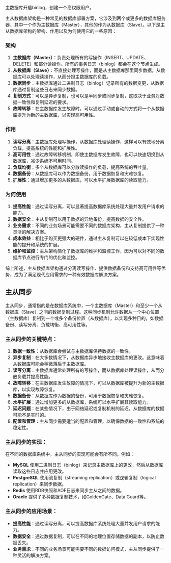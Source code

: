 主数据库开启binlog，创建一个高权限用户。

主从数据库架构是一种常见的数据库部署方案，它涉及到两个或更多的数据库服务器，其中一个作为主数据库（Master），其他的作为从数据库（Slave）。以下是主从数据库架构的架构、作用以及为何使用它的一些原因：

### 架构

1. **主数据库（Master）**：负责处理所有的写操作（INSERT、UPDATE、DELETE）和部分读操作。所有的事务日志（binlog）都会在这个节点生成。
2. **从数据库（Slave）**：不直接处理写操作，而是从主数据库那里同步数据。从数据库可以处理读操作，从而分担主数据库的负载。
3. **数据同步**：主数据库通过二进制日志（binlog）记录所有的数据变更，从数据库通过复制这些日志来同步数据。
4. **复制方式**：可以是异步复制，也可以是半同步或同步复制，这取决于业务对数据一致性和复制延迟的要求。
5. **故障转移**：在主数据库发生故障时，可以通过手动或自动的方式将一个从数据库提升为新的主数据库，以实现高可用性。

### 作用

1. **读写分离**：主数据库处理写操作，从数据库处理读操作，这样可以有效地分离负载，提高系统的性能和扩展性。
2. **高可用性**：通过故障转移机制，即使主数据库发生故障，也可以快速切换到从数据库，减少系统不可用时间。
3. **负载均衡**：多个从数据库可以分散读操作的负载，提高系统的吞吐量。
4. **数据备份**：从数据库可以作为数据备份，用于数据恢复和灾难恢复。
5. **扩展性**：通过增加更多的从数据库，可以水平扩展数据库的读取能力。

### 为何使用

1. **提高性能**：通过读写分离，可以显著提高数据库系统处理大量并发用户请求的能力。
2. **数据安全**：主从复制可以用于数据的异地备份，提高数据的安全性。
3. **业务需求**：不同的业务场景可能需要不同的数据库架构，主从复制提供了一种灵活的解决方案。
4. **成本效益**：相比于购买更强大的硬件，通过主从复制可以在较低成本下实现性能的提升和系统的扩展。
5. **维护和监控**：主从架构简化了数据库的维护和监控工作，因为可以对不同的数据库节点进行专门的优化和监控。

综上所述，主从数据库架构通过分离读写操作、提供数据备份和支持高可用性等优势，成为了满足现代应用需求的一种有效数据库解决方案。


## **主从同步**


主从同步，通常指的是在数据库系统中，一个主数据库（Master）和至少一个从数据库（Slave）之间的数据复制过程。这种同步机制允许数据从一个中心位置（主数据库）复制到一个或多个备份位置（从数据库），以实现多种目的，如数据备份、读写分离、负载均衡、高可用性等。

### 主从同步的关键特点：

1. **数据一致性**：从数据库会尝试与主数据库保持数据的一致性。
2. **异步复制**：在大多数情况下，从数据库异步地接收主数据库的更改。这意味着从数据库可能会稍微落后于主数据库。
3. **读写分离**：主数据库通常处理所有的写操作，而从数据库处理读操作，从而分散负载并提高性能。
4. **故障转移**：在主数据库发生故障的情况下，可以从数据库被提升为新的主数据库，以实现故障恢复。
5. **数据备份**：从数据库作为数据的备份，可用于数据恢复和灾难恢复。
6. **水平扩展**：通过增加更多的从数据库，系统可以水平扩展其读取能力。
7. **延迟问题**：在某些情况下，由于网络延迟或复制机制的延迟，从数据库的数据可能不是实时的。
8. **配置和管理**：主从同步需要适当的配置和管理，以确保数据的一致性和系统的稳定性。

### 主从同步的实现：

在不同的数据库系统中，主从同步的实现可能会有所不同。例如：

* **MySQL** 使用二进制日志（binlog）来记录主数据库上的更改，然后从数据库读取这些日志并应用更改。
* **PostgreSQL** 使用流复制（streaming replication）或逻辑复制（logical replication）来同步数据。
* **Redis** 使用RDB快照和AOF日志来同步主从之间的数据。
* **Oracle** 提供了多种数据复制技术，如GoldenGate、Data Guard等。

### 主从同步的应用场景：

* **提高性能**：通过读写分离，可以提高数据库系统处理大量并发用户请求的能力。
* **数据安全**：通过数据复制，可以在不同的地理位置存储数据的副本，以防止数据丢失。
* **业务需求**：不同的业务场景可能需要不同的数据访问模式，主从同步提供了一种灵活的解决方案。


